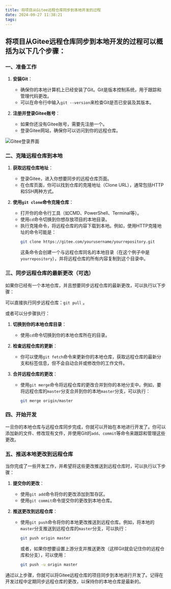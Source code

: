 ```yaml
---
title: 将项目从Gitee远程仓库同步到本地开发的过程
date: 2024-09-27 11:38:21
tags:
---
```

## 将项目从Gitee远程仓库同步到本地开发的过程可以概括为以下几个步骤：

### 一、准备工作

1. **安装Git**：
   - 确保你的本地计算机上已经安装了Git。Git是版本控制系统，用于跟踪和管理代码更改。
   - 可以在命令行中输入`git --version`来检查Git是否已安装及其版本。

2. **注册并登录Gitee账号**：
   - 如果你还没有Gitee账号，需要先注册一个。
   - 登录Gitee网站，确保你可以访问到你的远程仓库。

![Gitee登录界面](https://foruda.gitee.com/images/1725608952816989143/26f35976_484447.png "屏幕截图")

### 二、克隆远程仓库到本地

1. **获取远程仓库地址**：
   - 登录Gitee，进入你想要同步的远程仓库页面。
   - 在仓库页面，你可以找到仓库的克隆地址（Clone URL），通常包括HTTP和SSH两种方式。

2. **使用`git clone`命令克隆仓库**：
   - 打开你的命令行工具（如CMD、PowerShell、Terminal等）。
   - 使用`cd`命令切换到你想存放项目的本地目录。
   - 执行克隆命令，将远程仓库的内容下载到本地。例如，使用HTTP克隆地址的命令可能是：
     ```bash
     git clone https://gitee.com/yourusername/yourrepository.git
     ```
     这条命令会创建一个与远程仓库同名的本地目录（在这个例子中是`yourrepository`），并将远程仓库的所有内容复制到这个目录中。

### 三、同步远程仓库的最新更改（可选）

如果你已经有一个本地仓库，并且想要同步远程仓库的最新更改，可以执行以下步骤：

可以直接执行同步远程仓库：`git pull` 。

或者可以分步骤执行：

1. **切换到你的本地仓库目录**：
   - 使用`cd`命令切换到你的本地仓库所在的目录。

2. **检查远程仓库的更新**：
   - 你可以使用`git fetch`命令来更新你的本地仓库，获取远程仓库的最新分支和标签信息，但不会自动合并或修改你的工作文件。

3. **合并远程仓库的更改**：
   - 使用`git merge`命令将远程仓库的更改合并到你的本地分支中。例如，要将远程仓库的`master`分支合并到你的本地`master`分支，可以执行：
     ```bash
     git merge origin/master
     ```

### 四、开始开发

一旦你的本地仓库与远程仓库同步完成，你就可以开始在本地进行开发了。你可以添加新的文件、修改现有文件，并使用Git的`add`、`commit`等命令来跟踪和管理这些更改。

### 五、推送本地更改到远程仓库

当你完成了一些开发工作，并希望将这些更改推送到远程仓库时，可以执行以下步骤：

1. **提交你的更改**：
   - 使用`git add`命令将你的更改添加到暂存区。
   - 使用`git commit`命令提交你的更改到本地仓库。

2. **推送更改到远程仓库**：
   - 使用`git push`命令将你的本地更改推送到远程仓库。例如，将本地的`master`分支推送到远程仓库的`master`分支，可以执行：
     ```bash
     git push origin master
     ```
     或者，如果你想要设置上游分支并推送更改（这样Git就会记住你的远程仓库和分支），可以使用：
     ```bash
     git push -u origin master
     ```

通过以上步骤，你就可以将Gitee远程仓库的项目同步到本地进行开发了。记得在开发过程中定期同步远程仓库的更改，以保持你的本地仓库是最新的。